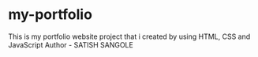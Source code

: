 # my-portfolio
This is my portfolio website project that i created by using HTML, CSS and JavaScript
Author - SATISH SANGOLE
